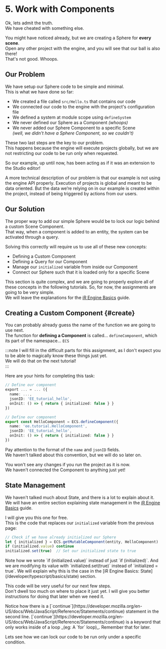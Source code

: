 <!-- import { TechnicalNote } from '@site/src/components/TechnicalNote'; -->
<!-- import { UnstyledDetails } from '@site/src/components/UnstyledDetails'; -->

# 5. Work with Components

Ok, lets admit the truth.  
We have cheated with something else.  

You might have noticed already, but we are creating a Sphere for **every scene**.  
Open any other project with the engine, and you will see that our ball is also there!  
That's not good. Whoops.  

## Our Problem
We have setup our Sphere code to be simple and minimal.  
This is what we have done so far:  
- We created a file called `src/Hello.ts` that contains our code
- We connected our code to the engine with the project's configuration file
- We defined a system at module scope using `defineSystem`
- We never defined our Sphere as a Component  _(whoops)_
- We never added our Sphere Component to a specific Scene  
  _(well, we didn't have a Sphere Component, so we couldn't)_

These two last steps are the key to our problem.  
This happens because the engine will execute projects globally, but we are not restricting our code to be run only when requested.  

So our example, up until now, has been acting as if it was an extension to the Studio editor!  

<TechnicalNote>
A more technical description of our problem is that our example is not using the engine API properly.   
Execution of projects is global and meant to be data oriented.  
But the data we’re relying on in our example is created within the project, instead of being triggered by actions from our users.  
</TechnicalNote>

## Our Solution
The proper way to add our simple Sphere would be to lock our logic behind a custom Scene Component.  
That way, when a component is added to an entity, the system can be activated through a query.  

Solving this correctly will require us to use all of these new concepts:
- Defining a Custom Component
- Defining a Query for our Component
- Manage our `initialized` variable from inside our Component
- Connect our Sphere such that it is loaded only for a specific Scene

This section is quite complex, and we are going to properly explore all of these concepts in the following tutorials. So, for now, the assignments are going to be very simple.  
We will leave the explanations for the [iR Engine Basics](/developer/typescript/basics) guide.  

## Creating a Custom Component {#create}
You can probably already guess the name of the function we are going to use next.  
The function for **defining a Component** is called...
<UnstyledDetails title="Spoiler">
`defineComponent`, which its part of the namespace... <UnstyledDetails title="Spoiler 2">`ECS`</UnstyledDetails>
</UnstyledDetails>

:::note
I will fill in the difficult parts for this assignment, as I don't expect you to be able to magically know these things just yet.  
We will do that on the next tutorial!  
:::

Here are your hints for completing this task:
```ts
// Define our component
export ... = ... ({
  name: ...,
  jsonID: 'EE_tutorial_hello',
  onInit: () => { return { initialized: false } }
})
```
<TechnicalNote title="Solution">

```ts
// Define our component
export const HelloComponent = ECS.defineComponent({
  name: 'ee.tutorial.HelloComponent',
  jsonID: 'EE_tutorial_hello',
  onInit: () => { return { initialized: false } }
})
```
Pay attention to the format of the `name` and `jsonID` fields.  
We haven't talked about this convention, but we will do so later on.  
</TechnicalNote>

You won't see any changes if you run the project as it is now.  
We haven't connected the Component to anything just yet!  

## State Management
We haven't talked much about State, and there is a lot to explain about it.  
We will have an entire section explaining state management in the [iR Engine Basics](/developer/typescript/basics/state) guide.  

I will give you this one for free.  
This is the code that replaces our `initialized` variable from the previous page:  
```ts
// Check if we have already initialized our Sphere
let { initialized } = ECS.getMutableComponent(entity, HelloComponent)
if (initialized.value) continue
initialized.set(true)  // Set our initialized state to true
```
<TechnicalNote title="Note">
Note how we wrote `if (initialized.value)` instead of just `if (initialized)`.  
And we are modifying its value with `initialized.set(true)` instead of `initialized = true`.  
We will explain why this is the case in the [iR Engine Basics: State](/developer/typescript/basics/state) section.  
</TechnicalNote>

This code will be very useful for our next few steps.  
Don't dwell too much on where to place it just yet. I will give you better instructions for doing that later when we need it.  

<TechnicalNote title="Hint">
Notice how there is a [`continue`](https://developer.mozilla.org/en-US/docs/Web/JavaScript/Reference/Statements/continue) statement in the second line.  
[`continue`](https://developer.mozilla.org/en-US/docs/Web/JavaScript/Reference/Statements/continue) is a keyword that only works inside of a loop _(eg: A `for` loop)_.  
Remember that for later.  
</TechnicalNote>

Lets see how we can lock our code to be run only under a specific condition.  

